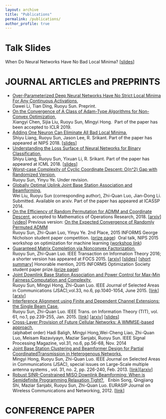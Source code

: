 ```yaml
---
layout: archive
title: "Publications"
permalink: /publications/
author_profile: true
---
```


<!---
{% if author.googlescholar %}
  You can also find my articles on <u><a href="{{author.googlescholar}}">my Google Scholar profile</a>.</u>
{% endif %}
-->
<!---
{% include base_path %}
-->
<!---
{% for post in site.publications reversed %}
  {% include archive-single.html %}
{% endfor %}
-->

Talk Slides
======
When Do Neural Networks Have No Bad Local Minima? [[slides](https://www.dropbox.com/s/zx2gnk7yb5hv2nk/RuoyuSun_andscape_public.pdf?dl=0)]

JOURNAL ARTICLES and PREPRINTS
======
* [Over-Parameterized Deep Neural Networks Have No Strict Local Minima For Any Continuous Activations](https://arxiv.org/pdf/1812.11039.pdf),  
Dawei Li, Tian Ding, Ruoyu Sun. Preprint.
* [On the Convergence of A Class of Adam-Type Algorithms for Non-Convex Optimization](https://arxiv.org/abs/1808.02941),  
Xiangyi Chen, Sijia Liu, Ruoyu Sun, Mingyi Hong.  Part of the paper has been accepted to ICLR 2019.
* [Adding One Neuron Can Eliminate All Bad Local Minima](https://arxiv.org/abs/1805.08671),  
Shiyu Liang, Ruoyu Sun, Jason Lee, R. Srikant. Part of the paper has appeared at NIPS 2018. [[slides](https://www.dropbox.com/s/zx2gnk7yb5hv2nk/RuoyuSun_andscape_public.pdf?dl=0)]
* [Understanding the Loss Surface of Neural Networks for Binary Classification](https://arxiv.org/abs/1803.00909),  
Shiyu Liang, Ruoyu Sun, Yixuan Li, R. Srikant. Part of the paper has appeared at ICML 2018. [[slides](https://www.dropbox.com/s/zx2gnk7yb5hv2nk/RuoyuSun_andscape_public.pdf?dl=0)]
* [Worst-case Complexity of Cyclic Coordinate Descent: O(n^2) Gap with Randomized Version](https://arxiv.org/abs/1604.07130),  
Ruoyu Sun, Yinyu Ye. Under revision.
* [Globally Optimal Uplink Joint Base Station Association and Beamforming](https://arxiv.org/abs/1512.04927),  
Wei Liu, Ruoyu Sun (corresponding author), Zhi-Quan Luo, Jian-Dong Li. Submitted. Available on arxiv. Part of the paper has appeared at ICASSP 2014. 
* [On the Efficiency of Random Permutation for ADMM and Coordinate Descent](https://arxiv.org/abs/1503.06387v3), accepted to Mathematics of Operations Research, 2018. [[arxiv](https://arxiv.org/abs/1503.06387)] [[video](https://simons.berkeley.edu/talks/ruoyu-sun-10-03-17)]
Previous version: [On the Expected Convergence of Randomly Permuted ADMM](https://arxiv.org/abs/1503.06387v2)  
Ruoyu Sun, Zhi-Quan Luo, Yinyu Ye. 2nd Place, 2015 INFORMS George Nicholson student paper competition. ([prize page](https://www.informs.org/Recognize-Excellence/INFORMS-Prizes-Awards/George-Nicholson-Student-Paper-Competition))  Oral talk, NIPS 2015 workshop on optimization for machine learning ([workshop link](http://opt-ml.org/schedule.html)) 
* [Guaranteed Matrix Completion via Nonconvex Factorization](https://arxiv.org/abs/1411.8003),  
Ruoyu Sun, Zhi-Quan Luo. IEEE Transaction on Information Theory 2016; a shorter version has appeared at FOCS 2015. [[arxiv](https://arxiv.org/abs/1411.8003)] [[slides](https://www.dropbox.com/s/2adtsjrd2ldap4c/MC_Sun_Slides.pdf?dl=0)] [[short summary](https://dl.dropboxusercontent.com/u/45090901/Reading_MC_notes.pdf)] Honorable mention, 2015 INFORMS Optimization Society student paper prize.([prize page](https://www.informs.org/Archive/Community/Optimization-Society/Optimization-Society-Prizes/Student-Paper-Prize/2015))
* [Joint Downlink Base Station Association and Power Control for Max-Min Fairness:Computation and Complexity](https://arxiv.org/abs/1407.2791),  
Ruoyu Sun, Mingyi Hong, Zhi-Quan Luo. IEEE Journal of Selected Areas in Communications (JSAC),vol.33, no.6, pp.1040-1054, June 2015. [[link](https://ieeexplore.ieee.org/document/7070670?tp=&arnumber=7070670&url=http:%2F%2Fieeexplore.ieee.org%2Fxpls%2Fabs_all.jsp%3Farnumber%3D7070670)][[arxiv](https://arxiv.org/abs/1407.2791)]
* [Interference Alignment using Finite and Dependent Channel Extensions: the Single Beam Case](https://ieeexplore.ieee.org/document/6951516?tp=&arnumber=6951516&url=http:%2F%2Fieeexplore.ieee.org%2Fxpls%2Fabs_all.jsp%3Farnumber%3D6951516),  
Ruoyu Sun, Zhi-Quan Luo. IEEE Trans. on Information Theory (TIT), vol. 61, no.1, pp.239-255, Jan. 2015. [[link](https://ieeexplore.ieee.org/document/6951516?tp=&arnumber=6951516&url=http:%2F%2Fieeexplore.ieee.org%2Fxpls%2Fabs_all.jsp%3Farnumber%3D6951516)] [[arxiv](https://arxiv.org/abs/1307.6125)] [[slides](https://dl.dropboxusercontent.com/u/45090901/slides_SunLuo_IA%20finite.pdf)]
* [Cross-Layer Provision of Future Cellular Networks: A WMMSE-based approach](https://ieeexplore.ieee.org/document/6923542?tp=&arnumber=6923542&url=http:%2F%2Fieeexplore.ieee.org%2Fxpls%2Fabs_all.jsp%3Farnumber%3D6923542),  
(alphabet order) Hadi Baligh, Mingyi Hong,Wei-Cheng Liao, Zhi-Quan Luo, Meisam Razaviyayn, Maziar Sanjabi, Ruoyu Sun. IEEE Signal Processing Magazine, vol.31, no.6, pp.56-68, Nov. 2014
* [Joint Base Station Clustering and Beamformer Design for Partial CoordinatedTransmission in Heterogenous Networks](https://ieeexplore.ieee.org/document/6415394?tp=&arnumber=6415394&url=http:%2F%2Fieeexplore.ieee.org%2Fiel5%2F49%2F6415381%2F06415394.pdf%3Farnumber%3D6415394),  
Mingyi Hong, Ruoyu Sun, Zhi-Quan Luo. IEEE Journal on Selected Areas in Communications (JSAC), special issues on Large-Scale multiple antenna systems , vol. 31, no. 2, pp. 226-240, Feb. 2013. [[link](https://ieeexplore.ieee.org/document/6415394?tp=&arnumber=6415394&url=http:%2F%2Fieeexplore.ieee.org%2Fiel5%2F49%2F6415381%2F06415394.pdf%3Farnumber%3D6415394)][[arxiv](https://arxiv.org/abs/1203.6390)]
* [Robust SINR-Constrained MISO Downlink Beamforming: When is Semidefinite Programming Relaxation Tight?](https://link.springer.com/article/10.1186/1687-1499-2012-243),  
Enbin Song, Qingjiang Shi, Maziar Sanjabi, Ruoyu Sun, Zhi-Quan Luo. EURASIP Journal on Wireless Communications and Networking, 2012. [[link](https://link.springer.com/article/10.1186/1687-1499-2012-243)]

CONFERENCE PAPER
======

